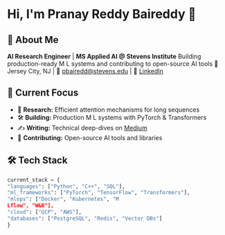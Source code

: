 # Hi, I'm Pranay Reddy Baireddy 👋
## 🚀 About Me
**AI Research Engineer** | **MS Applied AI @ Stevens Institute**
Building production-ready M
L systems and contributing to open-source AI tools
📍 Jersey City, NJ | 📧 pbairedd@stevens.edu | 💼 [LinkedIn](your-link)
## 🔬 Current Focus
- 🧠 **Research:** Efficient attention mechanisms for long sequences
- 🛠️ **Building:** Production M
L systems with PyTorch & Transformers
- ✍️ **Writing:** Technical deep-dives on [Medium](your-link)
- 🤝 **Contributing:** Open-source AI tools and libraries
## 🛠️ Tech Stack
```python
current_stack = {
"languages": ["Python", "C++", "SQL"],
"ml_frameworks": ["PyTorch", "TensorFlow", "Transformers"],
"mlops": ["Docker", "Kubernetes", "M
Lflow", "W&B"],
"cloud": ["GCP", "AWS"],
"databases": ["PostgreSQL", "Redis", "Vector DBs"]
}
